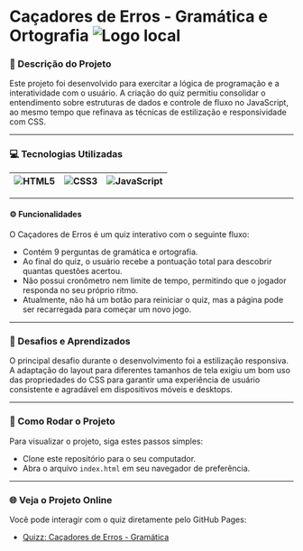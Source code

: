 #  Caçadores de Erros - Gramática e Ortografia ![Logo local](img/favicon.ico) 

### 📝 Descrição do Projeto

Este projeto foi desenvolvido para exercitar a lógica de programação e a interatividade com o usuário. A criação do quiz permitiu consolidar o entendimento sobre estruturas de dados e controle de fluxo no JavaScript, ao mesmo tempo que refinava as técnicas de estilização e responsividade com CSS.

---
### 💻 Tecnologias Utilizadas
![HTML5](https://img.shields.io/badge/HTML5-E34F26?style=flat-square&logo=html5&logoColor=white) | ![CSS3](https://img.shields.io/badge/CSS3-1572B6?style=flat-square&logo=css3&logoColor=white) | ![JavaScript](https://img.shields.io/badge/JavaScript-F7DF1E?style=flat-square&logo=javascript&logoColor=black)
| ---------------------- | --------------------- | ------------------------ |

---

#### ⚙️ Funcionalidades
O Caçadores de Erros é um quiz interativo com o seguinte fluxo:
- Contém 9 perguntas de gramática e ortografia.
- Ao final do quiz, o usuário recebe a pontuação total para descobrir quantas questões acertou.
- Não possui cronômetro nem limite de tempo, permitindo que o jogador responda no seu próprio ritmo.
- Atualmente, não há um botão para reiniciar o quiz, mas a página pode ser recarregada para começar um novo jogo.

---

### 🚀 Desafios e Aprendizados

O principal desafio durante o desenvolvimento foi a estilização responsiva. A adaptação do layout para diferentes tamanhos de tela exigiu um bom uso das propriedades do CSS para garantir uma experiência de usuário consistente e agradável em dispositivos móveis e desktops.

---

### 📂 Como Rodar o Projeto
Para visualizar o projeto, siga estes passos simples:

-  Clone este repositório para o seu computador.
- Abra o arquivo `index.html` em seu navegador de preferência.

---

### 🌐 Veja o Projeto Online
Você pode interagir com o quiz diretamente pelo GitHub Pages:
- [Quizz: Caçadores de Erros - Gramática](https://emillyandradedev.github.io/quizz-cacadores-de-erros-gramatica-e-ortografia/)